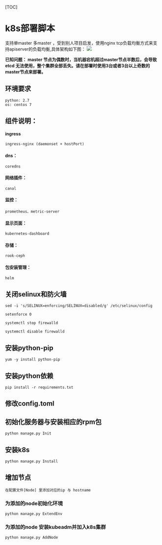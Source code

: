 [TOC]

# k8s部署脚本

支持单master 多master ，受到别人项目启发，使用nginx tcp负载均衡方式来支持apiserver的负载均衡,具体架构如下图：
![](https://imgs.matchvs.com/static/k8s/k8s11.png)

**已知问题： master 节点为偶数时，当机器宕机超过master节点半数后，会导致etcd 无法使用，整个集群全部丢失。请在部署时使用3台或者3台以上奇数的master节点来部署。**

## 环境要求
    python: 2.7 
    os: centos 7

##  组件说明：
#### ingress
    ingress-nginx (daemonset + hostPort)
#### dns：
    coredns
#### 网络插件：
    canal
#### 监控：
    prometheus、metric-server
#### 显示页面：
    kubernetes-dashboard
#### 存储：
    rook-ceph  
#### 包安装管理：
    helm
## 关闭selinux和防火墙
    sed -i 's/SELINUX=enforcing/SELINUX=disabled/g' /etc/selinux/config 

    setenforce 0

    systemctl stop firewalld
    
    systemctl disable firewalld


## 安装python-pip
    yum -y install python-pip

## 安装python依赖
    pip install -r requirements.txt

## 修改config.toml

## 初始化服务器与安装相应的rpm包
    python manage.py Init

## 安装k8s
    python manage.py Install

## 增加节点
    在配置文件[Node] 里添加对应的ip 与 hostname
### 为添加的node初始化环境
    python manage.py ExtendEnv
### 为添加的node 安装kubeadm并加入k8s集群
    python manage.py AddNode